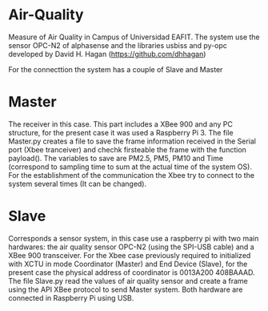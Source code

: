 # Air-Quality
Measure of Air Quality in Campus of Universidad EAFIT. The system use the sensor OPC-N2 of alphasense and the libraries usbiss and py-opc developed by David H. Hagan (https://github.com/dhhagan)

For the connecttion the system has a couple of Slave and Master

# Master
The receiver in this case. This part includes a XBee 900 and any PC structure, for the present case it was used a Raspberry Pi 3. The file Master.py creates a file to save the frame information received in the Serial port (Xbee tranceiver) and chechk firsteable the frame with the function payload(). The variables to save are PM2.5, PM5, PM10 and Time (correspond to sampling time to sum at the actual time of the system OS). 
For the establishment of the communication the Xbee try to connect to the system several times (It can be changed).

# Slave
Corresponds a sensor system, in this case use a raspberry pi with two main hardwares: the air quality sensor OPC-N2 (using the SPI-USB cable) and a XBee 900 transceiver. For the Xbee case previously required to initialized with XCTU in mode Coordinator (Master) and End Device (Slave), for the present case the physical address of coordinator is 0013A200 408BAAAD.
The file Slave.py read the values of air quality sensor and create a frame using the API XBee protocol to send Master system. Both hardware are connected in Raspberry Pi using USB.
